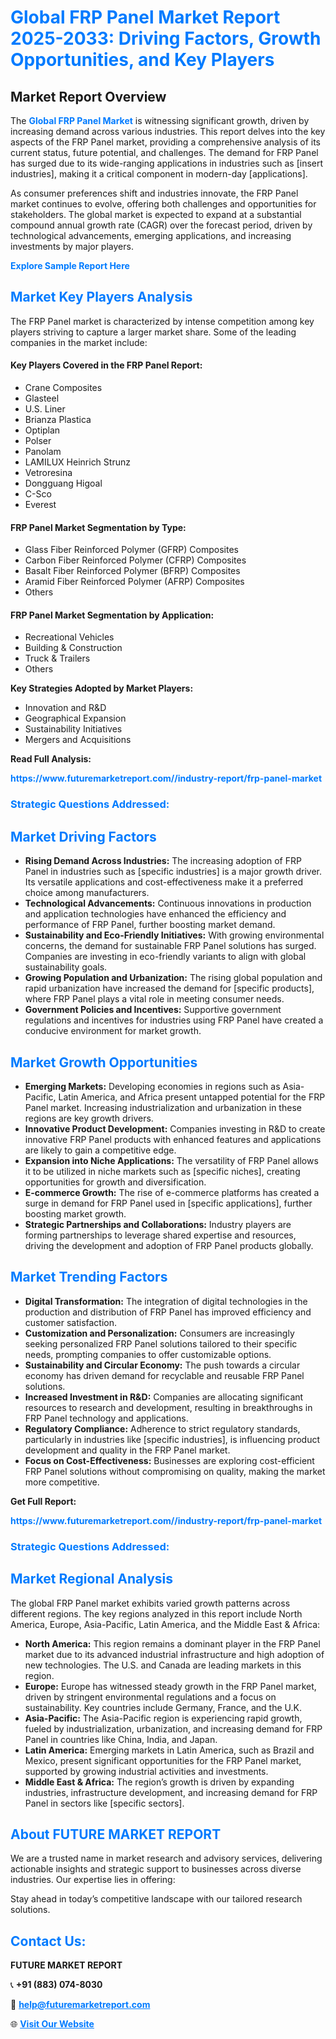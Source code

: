 <h1 style="color: #007BFF;">Global FRP Panel Market Report 2025-2033: Driving Factors, Growth Opportunities, and Key Players</h1>

<section id="overview">
<h2>Market Report Overview</h2>
<p>The <a href="https://www.futuremarketreport.com//industry-report/frp-panel-market" style="color: #007BFF; text-decoration: none;"><strong>Global FRP Panel Market</strong></a> is witnessing significant growth, driven by increasing demand across various industries. This report delves into the key aspects of the FRP Panel market, providing a comprehensive analysis of its current status, future potential, and challenges. The demand for FRP Panel has surged due to its wide-ranging applications in industries such as [insert industries], making it a critical component in modern-day [applications].</p>
<p>As consumer preferences shift and industries innovate, the FRP Panel market continues to evolve, offering both challenges and opportunities for stakeholders. The global market is expected to expand at a substantial compound annual growth rate (CAGR) over the forecast period, driven by technological advancements, emerging applications, and increasing investments by major players.</p>
</section>

<section id="overview">
<p><a href="https://www.futuremarketreport.com//request-sample/reportId=50703" style="color: #007BFF; text-decoration: none;"><strong>Explore Sample Report Here</strong></a></p>
</section>

<section id="key-players">
<h2 style="color: #007BFF;">Market Key Players Analysis</h2>
<p>The FRP Panel market is characterized by intense competition among key players striving to capture a larger market share. Some of the leading companies in the market include:</p>
<h4>Key Players Covered in the FRP Panel Report:</h4>
<ul><li>Crane Composites</li><li>Glasteel</li><li>U.S. Liner</li><li>Brianza Plastica</li><li>Optiplan</li><li>Polser</li><li>Panolam</li><li>LAMILUX Heinrich Strunz</li><li>Vetroresina</li><li>Dongguang Higoal</li><li>C-Sco</li><li>Everest</li></ul>
<h4>FRP Panel Market Segmentation by Type:</h4>
<ul><li>Glass Fiber Reinforced Polymer (GFRP) Composites</li><li>Carbon Fiber Reinforced Polymer (CFRP) Composites</li><li>Basalt Fiber Reinforced Polymer (BFRP) Composites</li><li>Aramid Fiber Reinforced Polymer (AFRP) Composites</li><li>Others</li></ul>

<h4>FRP Panel Market Segmentation by Application:</h4>
<ul><li>Recreational Vehicles</li><li>Building &amp; Construction</li><li>Truck &amp; Trailers</li><li>Others</li></ul>
<p><strong>Key Strategies Adopted by Market Players:</strong></p>
<ul>
<li>Innovation and R&D</li>
<li>Geographical Expansion</li>
<li>Sustainability Initiatives</li>
<li>Mergers and Acquisitions</li>
</ul>
</section>

<section>
<p><strong>Read Full Analysis: </strong></p><a href="https://www.futuremarketreport.com//industry-report/frp-panel-market" style="color: #007BFF; text-decoration: none;"><strong>https://www.futuremarketreport.com//industry-report/frp-panel-market</strong></a>
<h3 style="color: #007BFF;">Strategic Questions Addressed:</h3>
</section>

<section id="driving-factors">
<h2 style="color: #007BFF;">Market Driving Factors</h2>
<ul>
<li><strong>Rising Demand Across Industries:</strong> The increasing adoption of FRP Panel in industries such as [specific industries] is a major growth driver. Its versatile applications and cost-effectiveness make it a preferred choice among manufacturers.</li>
<li><strong>Technological Advancements:</strong> Continuous innovations in production and application technologies have enhanced the efficiency and performance of FRP Panel, further boosting market demand.</li>
<li><strong>Sustainability and Eco-Friendly Initiatives:</strong> With growing environmental concerns, the demand for sustainable FRP Panel solutions has surged. Companies are investing in eco-friendly variants to align with global sustainability goals.</li>
<li><strong>Growing Population and Urbanization:</strong> The rising global population and rapid urbanization have increased the demand for [specific products], where FRP Panel plays a vital role in meeting consumer needs.</li>
<li><strong>Government Policies and Incentives:</strong> Supportive government regulations and incentives for industries using FRP Panel have created a conducive environment for market growth.</li>
</ul>
</section>

<section id="growth-opportunities">
<h2 style="color: #007BFF;">Market Growth Opportunities</h2>
<ul>
<li><strong>Emerging Markets:</strong> Developing economies in regions such as Asia-Pacific, Latin America, and Africa present untapped potential for the FRP Panel market. Increasing industrialization and urbanization in these regions are key growth drivers.</li>
<li><strong>Innovative Product Development:</strong> Companies investing in R&D to create innovative FRP Panel products with enhanced features and applications are likely to gain a competitive edge.</li>
<li><strong>Expansion into Niche Applications:</strong> The versatility of FRP Panel allows it to be utilized in niche markets such as [specific niches], creating opportunities for growth and diversification.</li>
<li><strong>E-commerce Growth:</strong> The rise of e-commerce platforms has created a surge in demand for FRP Panel used in [specific applications], further boosting market growth.</li>
<li><strong>Strategic Partnerships and Collaborations:</strong> Industry players are forming partnerships to leverage shared expertise and resources, driving the development and adoption of FRP Panel products globally.</li>
</ul>
</section>

<section id="trending-factors">
<h2 style="color: #007BFF;">Market Trending Factors</h2>
<ul>
<li><strong>Digital Transformation:</strong> The integration of digital technologies in the production and distribution of FRP Panel has improved efficiency and customer satisfaction.</li>
<li><strong>Customization and Personalization:</strong> Consumers are increasingly seeking personalized FRP Panel solutions tailored to their specific needs, prompting companies to offer customizable options.</li>
<li><strong>Sustainability and Circular Economy:</strong> The push towards a circular economy has driven demand for recyclable and reusable FRP Panel solutions.</li>
<li><strong>Increased Investment in R&D:</strong> Companies are allocating significant resources to research and development, resulting in breakthroughs in FRP Panel technology and applications.</li>
<li><strong>Regulatory Compliance:</strong> Adherence to strict regulatory standards, particularly in industries like [specific industries], is influencing product development and quality in the FRP Panel market.</li>
<li><strong>Focus on Cost-Effectiveness:</strong> Businesses are exploring cost-efficient FRP Panel solutions without compromising on quality, making the market more competitive.</li>
</ul>
</section>

<section>
<p><strong>Get Full Report: </strong></p><a href="https://www.futuremarketreport.com//industry-report/frp-panel-market" style="color: #007BFF; text-decoration: none;"><strong>https://www.futuremarketreport.com//industry-report/frp-panel-market</strong></a>
<h3 style="color: #007BFF;">Strategic Questions Addressed:</h3>
</section>


<section id="regional-analysis">
<h2 style="color: #007BFF;">Market Regional Analysis</h2>
<p>The global FRP Panel market exhibits varied growth patterns across different regions. The key regions analyzed in this report include North America, Europe, Asia-Pacific, Latin America, and the Middle East & Africa:</p>
<ul>
<li><strong>North America:</strong> This region remains a dominant player in the FRP Panel market due to its advanced industrial infrastructure and high adoption of new technologies. The U.S. and Canada are leading markets in this region.</li>
<li><strong>Europe:</strong> Europe has witnessed steady growth in the FRP Panel market, driven by stringent environmental regulations and a focus on sustainability. Key countries include Germany, France, and the U.K.</li>
<li><strong>Asia-Pacific:</strong> The Asia-Pacific region is experiencing rapid growth, fueled by industrialization, urbanization, and increasing demand for FRP Panel in countries like China, India, and Japan.</li>
<li><strong>Latin America:</strong> Emerging markets in Latin America, such as Brazil and Mexico, present significant opportunities for the FRP Panel market, supported by growing industrial activities and investments.</li>
<li><strong>Middle East & Africa:</strong> The region’s growth is driven by expanding industries, infrastructure development, and increasing demand for FRP Panel in sectors like [specific sectors].</li>
</ul>
</section>

<footer>
<h2 style="color: #007BFF;">About FUTURE MARKET REPORT</h2>
<p>We are a trusted name in market research and advisory services, delivering actionable insights and strategic support to businesses across diverse industries. Our expertise lies in offering:</p>

<p>Stay ahead in today’s competitive landscape with our tailored research solutions.</p>

<h2 style="color: #007BFF;">Contact Us:</h2>
<p><strong>FUTURE MARKET REPORT</strong></p>
<p>📞 <strong>+91 (883) 074-8030</strong></p>
<p>📧 <strong><a href="mailto:help@futuremarketreport.com" style="color: #007BFF;">help@futuremarketreport.com</a></strong></p>
<p>🌐 <strong><a href="https://www.futuremarketreport.com/" style="color: #007BFF;">Visit Our Website</a></strong></p>
</footer>